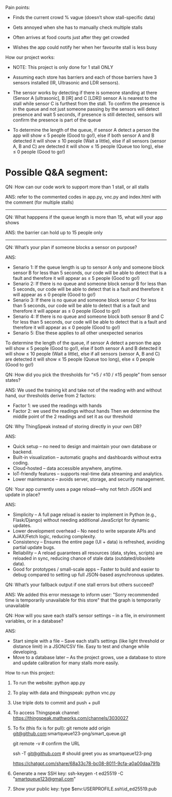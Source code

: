 Pain points: 

- Finds the current crowd % vague (doesn’t show stall-specific data)

- Gets annoyed when she has to manually check multiple stalls

- Often arrives at food courts just after they get crowded

- Wishes the app could notify her when her favourite stall is less busy



How our project works:

- NOTE: This project is only done for 1 stall ONLY 

- Assuming each store has barriers and each of those barriers have 3 sensors installed (IR, Ultrasonic and LDR sensors). 

- The sensor works by detecting if there is someone standing at there (Sensor A [ultrasonic], B [IR] and C [LDR]) sensor A is nearest to the stall while sensor C is furthest from the stall. To confirm the presence is in the queue and not just someone passing by the sensors will detect presence and wait 5 seconds, if presence is still detected, sensors will confirm the presence is part of the queue

- To determine the length of the queue, if sensor A detect a person the app will show ≤ 5 people (Good to go!), else if both sensor A and B detected it will show ≤ 10 people (Wait a little), else if all sensors (sensor A, B and C) are detected it will show ≤ 15 people (Queue too long), else ≤ 0 people (Good to go!)




Possible Q&A segment:
==============================

QN: How can our code work to support more than 1 stall, or all stalls 

ANS: refer to the commented codes in app.py, vnc.py and index.html with the comment (for multiple stalls)
____________________________________________________________________________________________________________________________________________________________________________________________________________________

QN: What happpens if the queue length is more than 15, what will your app shows

ANS: the barrier can hold up to 15 people only
____________________________________________________________________________________________________________________________________________________________________________________________________________________

QN: What’s your plan if someone blocks a sensor on purpose?

ANS: 
- Senario 1: If the queue length is up to sensor A only and someone block sensor B for less than 5 seconds, our code will be able to detect that is a fault and therefore it will appear as ≤ 5 people (Good to go!)
- Senario 2: If there is no queue and someone block sensor B for less than 5 seconds, our code will be able to detect that is a fault and therefore it will appear as ≤ 0 people (Good to go!)
- Senario 3: If there is no queue and someone block sensor C for less than 5 seconds, our code will be able to detect that is a fault and therefore it will appear as ≤ 0 people (Good to go!)
- Senario 4: If there is no queue and someone block both sensor B and C for less than 5 seconds, our code will be able to detect that is a fault and therefore it will appear as ≤ 0 people (Good to go!)
- Senario 5: Else these applies to all other unexpected senarios

To determine the length of the queue, if sensor A detect a person the app will show ≤ 5 people (Good to go!), else if both sensor A and B detected it will show ≤ 10 people (Wait a little), else if all sensors (sensor A, B and C) are detected it will show ≤ 15 people (Queue too long), else ≤ 0 people (Good to go!)


QN: How did you pick the thresholds for “≤5 / ≤10 / ≤15 people” from sensor states?

ANS: We used the training kit and take not of the reading with and without hand, our thresholds derive from 2 factors:
- Factor 1: we used the readings with hands
- Factor 2: we used the readings without hands 
Then we determine the middle point of the 2 readings and set it as our threshold


QN: Why ThingSpeak instead of storing directly in your own DB?

ANS: 
- Quick setup – no need to design and maintain your own database or backend.
- Built-in visualization – automatic graphs and dashboards without extra coding.
- Cloud-hosted – data accessible anywhere, anytime.
- IoT-friendly features – supports real-time data streaming and analytics.
- Lower maintenance – avoids server, storage, and security management.


QN: Your app currently uses a page reload—why not fetch JSON and update in place?

ANS: 
- Simplicity – A full page reload is easier to implement in Python (e.g., Flask/Django) without needing additional JavaScript for dynamic updates.
- Lower development overhead – No need to write separate APIs and AJAX/Fetch logic, reducing complexity.
- Consistency – Ensures the entire page (UI + data) is refreshed, avoiding partial update bugs.
- Reliability – A reload guarantees all resources (data, styles, scripts) are reloaded in sync, reducing chance of stale data (outdated/obsolete data).
- Good for prototypes / small-scale apps – Faster to build and easier to debug compared to setting up full JSON-based asynchronous updates.


QN: What’s your fallback output if one stall errors but others succeed?

ANS: 
We added this error message to inform user: "Sorry recommended time is temporarily unavailable for this store" that the graph is temporarily unavailable 


QN: How will you save each stall’s sensor settings – in a file, in environment variables, or in a database?

ANS: 
- Start simple with a file – Save each stall’s settings (like light threshold or distance limit) in a JSON/CSV file. Easy to test and change while developing.
- Move to a database later – As the project grows, use a database to store and update calibration for many stalls more easily.





How to run this project:

1. To run the website: python app.py

2. To play with data and thingspeak: python vnc.py 

3. Use triple dots to commit and push + pull

4. To access Thingspeak channel: https://thingspeak.mathworks.com/channels/3030027 

5. To fix (this fix is for pull): git remote add origin git@github.com:smartqueue123-png/smart_queue.git

    git remote -v           # confirm the URL

    ssh -T git@github.com   # should greet you as smartqueue123-png

    https://chatgpt.com/share/68a33c78-bc08-8011-9cfa-a0a00daa791b 

6. Generate a new SSH key: ssh-keygen -t ed25519 -C "smartqueue123@gmail.com"

7. Show your public key: type $env:USERPROFILE\.ssh\id_ed25519.pub
